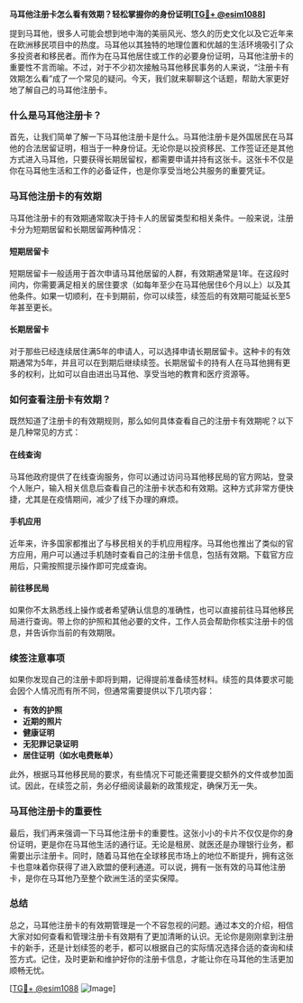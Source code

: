 **马耳他注册卡怎么看有效期？轻松掌握你的身份证明[[TG💪+ @esim1088](https://t.me/s/esim1088)]**

提到马耳他，很多人可能会想到地中海的美丽风光、悠久的历史文化以及它近年来在欧洲移民项目中的热度。马耳他以其独特的地理位置和优越的生活环境吸引了众多投资者和移民者。而作为在马耳他居住或工作的必要身份证明，马耳他注册卡的重要性不言而喻。不过，对于不少初次接触马耳他移民事务的人来说，“注册卡有效期怎么看”成了一个常见的疑问。今天，我们就来聊聊这个话题，帮助大家更好地了解自己的马耳他注册卡。

### 什么是马耳他注册卡？

首先，让我们简单了解一下马耳他注册卡是什么。马耳他注册卡是外国居民在马耳他的合法居留证明，相当于一种身份证。无论你是以投资移民、工作签证还是其他方式进入马耳他，只要获得长期居留权，都需要申请并持有这张卡。这张卡不仅是你在马耳他生活和工作的必备证件，也是你享受当地公共服务的重要凭证。

### 马耳他注册卡的有效期

马耳他注册卡的有效期通常取决于持卡人的居留类型和相关条件。一般来说，注册卡分为短期居留和长期居留两种情况：

#### 短期居留卡

短期居留卡一般适用于首次申请马耳他居留的人群，有效期通常是1年。在这段时间内，你需要满足相关的居住要求（如每年至少在马耳他居住6个月以上）以及其他条件。如果一切顺利，在卡到期前，你可以续签，续签后的有效期可能延长至5年甚至更长。

#### 长期居留卡

对于那些已经连续居住满5年的申请人，可以选择申请长期居留卡。这种卡的有效期通常为5年，并且可以在到期后继续续签。长期居留卡的持有人在马耳他拥有更多的权利，比如可以自由进出马耳他、享受当地的教育和医疗资源等。

### 如何查看注册卡有效期？

既然知道了注册卡的有效期规则，那么如何具体查看自己的注册卡有效期呢？以下是几种常见的方式：

#### 在线查询

马耳他政府提供了在线查询服务，你可以通过访问马耳他移民局的官方网站，登录个人账户，输入相关信息后查看自己的注册卡状态和有效期。这种方式非常方便快捷，尤其是在疫情期间，减少了线下办理的麻烦。

#### 手机应用

近年来，许多国家都推出了与移民相关的手机应用程序。马耳他也推出了类似的官方应用，用户可以通过手机随时查看自己的注册卡信息，包括有效期。下载官方应用后，只需按照提示操作即可完成查询。

#### 前往移民局

如果你不太熟悉线上操作或者希望确认信息的准确性，也可以直接前往马耳他移民局进行查询。带上你的护照和其他必要的文件，工作人员会帮助你核实注册卡的信息，并告诉你当前的有效期限。

### 续签注意事项

如果你发现自己的注册卡即将到期，记得提前准备续签材料。续签的具体要求可能会因个人情况而有所不同，但通常需要提供以下几项内容：

- **有效的护照**
- **近期的照片**
- **健康证明**
- **无犯罪记录证明**
- **居住证明（如水电费账单）**

此外，根据马耳他移民局的要求，有些情况下可能还需要提交额外的文件或参加面试。因此，在续签之前，务必仔细阅读最新的政策规定，确保万无一失。

### 马耳他注册卡的重要性

最后，我们再来强调一下马耳他注册卡的重要性。这张小小的卡片不仅仅是你的身份证明，更是你在马耳他生活的通行证。无论是租房、就医还是办理银行业务，都需要出示注册卡。同时，随着马耳他在全球移民市场上的地位不断提升，拥有这张卡也意味着你获得了进入欧盟的便利通道。可以说，拥有一张有效的马耳他注册卡，是你在马耳他乃至整个欧洲生活的坚实保障。

### 总结

总之，马耳他注册卡的有效期管理是一个不容忽视的问题。通过本文的介绍，相信大家对如何查看和管理注册卡有效期有了更加清晰的认识。无论你是刚刚拿到注册卡的新手，还是计划续签的老手，都可以根据自己的实际情况选择合适的查询和续签方式。记住，及时更新和维护好你的注册卡信息，才能让你在马耳他的生活更加顺畅无忧。

[[TG💪+ @esim1088](https://t.me/s/esim1088) ![Image](https://i.postimg.cc/4NQfJmqS/Snipaste-2025-05-13-00-14-12.png)]
